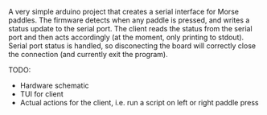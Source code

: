 A very simple arduino project that creates a serial interface for Morse paddles.
The firmware detects when any paddle is pressed, and writes a status update to the serial port.
The client reads the status from the serial port and then acts accordingly (at the moment, only printing to stdout).
Serial port status is handled, so disconecting the board will correctly close the connection (and currently exit the program).

TODO:
* Hardware schematic
* TUI for client
* Actual actions for the client, i.e. run a script on left or right paddle press
